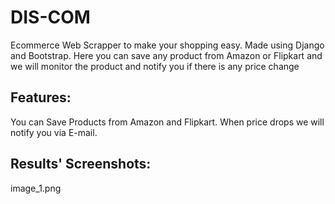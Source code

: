 # DIS-COM
Ecommerce Web Scrapper to make your shopping easy. Made using Django and Bootstrap. Here you can save any product from Amazon or Flipkart and we will monitor the product and notify you if there is any price change
## Features:
You can Save Products from Amazon and Flipkart. When price drops we will notify you via E-mail.
## Results' Screenshots:
image_1.png

